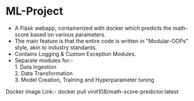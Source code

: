 # ML-Project

- A Flask webapp, containerized with docker which predicts the math-score based on various parameters.
- The main feature is that the entire code is written in "Modular-OOPs" style, akin to industry standards.
- Contains Logging & Custom Exception Modules.
- Separate modules for:- <br>
          1. Data Ingestion <br>
          2. Data Transformation <br>
          3. Model Creation, Training and Hyperparameter tuning <br>

Docker image Link:- docker pull vinit108/math-score-predictor:latest

